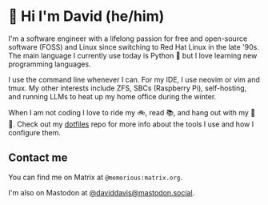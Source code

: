 # 👋 Hi I'm David (he/him)

I'm a software engineer with a lifelong passion for free and open-source software
(FOSS) and Linux since switching to Red Hat Linux in the late '90s. The main 
language I currently use today is Python 🐍 but I love learning new programming 
languages.

I use the command line whenever I can. For my IDE, I use neovim or vim and tmux.
My other interests include ZFS, SBCs (Raspberry Pi), self-hosting, and running
LLMs to heat up my home office during the winter.

When I am not coding I love to ride my 🚲, read 📚, and hang out with my 🐶🐶.
Check out my [dotfiles](https://github.com/daviddavis/dotfiles) repo for more
info about the tools I use and how I configure them.

## Contact me

You can find me on Matrix at `@memorious:matrix.org`.

I'm also on Mastodon at [@daviddavis@mastodon.social](https://mastodon.social/@daviddavis).
